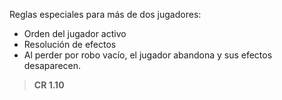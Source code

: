 Reglas especiales para más de dos jugadores:  
- Orden del jugador activo  
- Resolución de efectos  
- Al perder por robo vacío, el jugador abandona y sus efectos desaparecen.  
> **CR 1.10**
